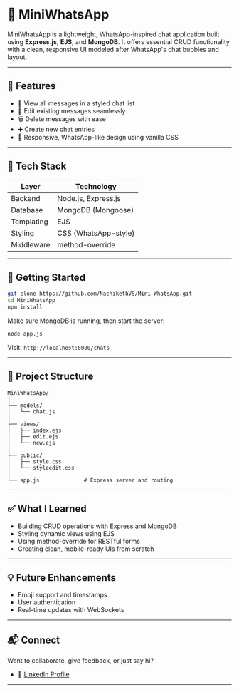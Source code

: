 # 💬 MiniWhatsApp

MiniWhatsApp is a lightweight, WhatsApp-inspired chat application built using **Express.js**, **EJS**, and **MongoDB**. It offers essential CRUD functionality with a clean, responsive UI modeled after WhatsApp's chat bubbles and layout.

---

## 🔧 Features

- 📄 View all messages in a styled chat list  
- 📝 Edit existing messages seamlessly  
- 🗑️ Delete messages with ease  
- ➕ Create new chat entries  
- 🎨 Responsive, WhatsApp-like design using vanilla CSS

---

## 🧪 Tech Stack

| Layer       | Technology           |
|-------------|----------------------|
| Backend     | Node.js, Express.js  |
| Database    | MongoDB (Mongoose)   |
| Templating  | EJS                  |
| Styling     | CSS (WhatsApp-style) |
| Middleware  | method-override      |

---

## 🚀 Getting Started

```bash
git clone https://github.com/NachikethVS/Mini-WhatsApp.git
cd MiniWhatsApp
npm install
```

Make sure MongoDB is running, then start the server:

```bash
node app.js
```

Visit: `http://localhost:8080/chats`

---

## 📁 Project Structure

```
MiniWhatsApp/
│
├── models/
│   └── chat.js         
│
├── views/
│   ├── index.ejs       
│   ├── edit.ejs        
│   └── new.ejs         
│
├── public/
│   ├── style.css       
│   └── styleedit.css   
│
└── app.js              # Express server and routing
```

---

## ✅ What I Learned

- Building CRUD operations with Express and MongoDB  
- Styling dynamic views using EJS  
- Using method-override for RESTful forms  
- Creating clean, mobile-ready UIs from scratch

---

## 💡 Future Enhancements

- Emoji support and timestamps  
- User authentication  
- Real-time updates with WebSockets  

---

## 📬 Connect

Want to collaborate, give feedback, or just say hi?

- 🔗 [LinkedIn Profile](www.linkedin.com/in/nachiketh-vs-a28a322b5)  


---

